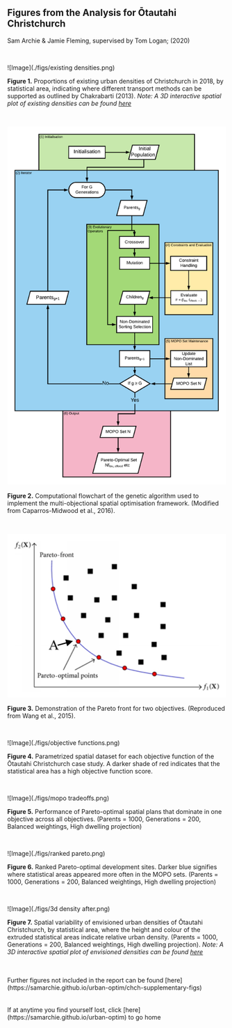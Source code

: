 ## Figures from the Analysis for Ōtautahi Christchurch

Sam Archie & Jamie Fleming, supervised by Tom Logan; (2020)

<br>

![Image](./figs/existing densities.png)

**Figure 1.** Proportions of existing urban densities of Christchurch in 2018, by statistical area, indicating where different transport methods can be supported as outlined by Chakrabarti (2013). *Note: A 3D interactive spatial plot of existing densities can be found [here](https://samarchie.github.io/urban-optim/chch-existing-density.html)*

<br>

![Image](./figs/flowchart.png)

**Figure 2.** Computational flowchart of the genetic algorithm used to implement the multi-objectional spatial optimisation framework. (Modified from Caparros-Midwood et al., 2016).


<br>

![Image](./figs/pareto-demo.png)

**Figure 3.** Demonstration of the Pareto front for two objectives. (Reproduced from Wang et al., 2015).

<br>

![Image](./figs/objective functions.png)

**Figure 4.** Parametrized spatial dataset for each objective function of the Ōtautahi Christchurch case study. A darker shade of red indicates that the statistical area has a high objective function score.

<br>

![Image](./figs/mopo tradeoffs.png)

**Figure 5.** Performance of Pareto-optimal spatial plans that dominate in one objective across all objectives. (Parents = 1000, Generations = 200, Balanced weightings, High dwelling projection)

<br>

![Image](./figs/ranked pareto.png)

**Figure 6.** Ranked Pareto-optimal development sites. Darker blue signifies where statistical areas appeared more often in the MOPO sets. (Parents = 1000, Generations = 200, Balanced weightings, High dwelling projection)

<br>

![Image](./figs/3d density after.png)

**Figure 7.** Spatial variability of envisioned urban densities of Ōtautahi Christchurch, by statistical area, where the height and colour of the extruded statistical areas indicate relative urban density. (Parents = 1000, Generations = 200, Balanced weightings, High dwelling projection). *Note: A 3D interactive spatial plot of envisioned densities can be found [here](https://samarchie.github.io/urban-optim/chch-results-density.html)*



<br>
<br>
Further figures not included in the report can be found [here](https://samarchie.github.io/urban-optim/chch-supplementary-figs)

<br>
<br>
<br>
If at anytime you find yourself lost, click [here](https://samarchie.github.io/urban-optim) to go home
